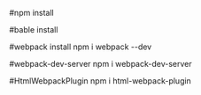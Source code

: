 #npm install

#bable install


#webpack install
 npm i webpack --dev


#webpack-dev-server
  npm i webpack-dev-server

#HtmlWebpackPlugin
npm i html-webpack-plugin
